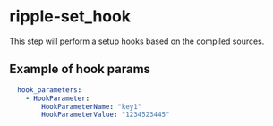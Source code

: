 # ripple-set_hook

This step will perform a setup hooks based on the compiled sources.

## Example of hook params

```yaml
  hook_parameters:
    - HookParameter:
        HookParameterName: "key1"
        HookParameterValue: "1234523445"
```
